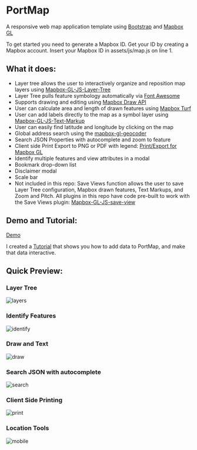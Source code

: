 # PortMap
A responsive web map application template using [Bootstrap](https://getbootstrap.com/) and [Mapbox GL](https://www.mapbox.com/mapbox-gl-js/api/)

To get started you need to generate a Mapbox ID. Get your ID by creating a Mapbox account. Insert your Mapbox ID in assets/js/map.js on line 1. 

## What it does:
* Layer tree allows the user to interactively organize and reposition map layers using [Mapbox-GL-JS-Layer-Tree](https://github.com/TheGartrellGroup/Mapbox-GL-JS-Layer-Tree)
* Layer Tree pulls feature symbology automatically via [Font Awesome](http://fontawesome.io/ )
* Supports drawing and editing using [Mapbox Draw API](https://github.com/mapbox/mapbox-gl-draw)
* User can calculate area and length of drawn features using [Mapbox Turf](https://www.mapbox.com/help/define-turf/)
* User can add labels directly to the map as a symbol layer using [Mapbox-GL-JS-Text-Markup](https://github.com/TheGartrellGroup/Mapbox-GL-JS-Text-Markup)
* User can easily find latitude and longitude by clicking on the map 
* Global address search using the [mapbox-gl-geocoder](https://github.com/mapbox/mapbox-gl-geocoder)
* Search JSON Properties with autocomplete and zoom to feature
* Client side Print Export to PNG or PDF with legend: [Print/Export for Mapbox GL](https://github.com/TheGartrellGroup/Mapbox-GL-Print-Export-For-Port)
* Identify multiple features and view attributes in a modal
* Bookmark drop-down list
* Disclaimer modal 
* Scale bar 
* Not included in this repo: Save Views function allows the user to save Layer Tree configuration, Mapbox drawn features, Text Markups, and Zoom and Pitch. All plugins in this repo have code pre-built to work with the Save Views plugin: [Mapbox-GL-JS-save-view](https://github.com/TheGartrellGroup/Mapbox-GL-JS-save-view)


## Demo and Tutorial:
[Demo](https://cdettlaff.github.io./)

I created a [Tutorial](https://opensource.portofportland.io/portmap-tutorial.html) that shows you how to add data to PortMap, and make that data interactive. 

## Quick Preview:

### Layer Tree 
![layers](https://user-images.githubusercontent.com/17071327/114205473-2e94e080-990f-11eb-8ad0-64ace1f12af5.png)

### Identify Features
![identify](https://user-images.githubusercontent.com/17071327/114205484-30f73a80-990f-11eb-90f5-069a8e469fa4.png)

### Draw and Text
![draw](https://user-images.githubusercontent.com/17071327/114205491-32286780-990f-11eb-91e5-b4cb8d33bc8c.png)

### Search JSON with autocomplete
![search](https://user-images.githubusercontent.com/17071327/114205518-38b6df00-990f-11eb-88ba-1070afdd4f4b.png)

### Client Side Printing  
![print](https://user-images.githubusercontent.com/17071327/114205528-3a80a280-990f-11eb-9586-afdbe6a943d7.png)

### Location Tools  
![mobile](https://user-images.githubusercontent.com/17071327/114205505-348ac180-990f-11eb-8735-e084c86a7454.png)

